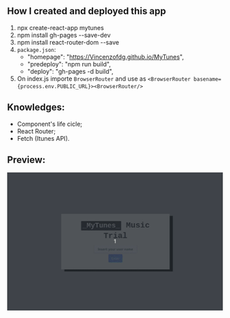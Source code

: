 ## How I created and deployed this app

1. npx create-react-app mytunes
2. npm install gh-pages --save-dev
3. npm install react-router-dom --save
4. `package.json`:
	- "homepage": "https://Vincenzofdg.github.io/MyTunes",
	- "predeploy": "npm run build",
	- "deploy": "gh-pages -d build",
5. On index.js importe `BrowserRouter` and use as `<BrowserRouter basename={process.env.PUBLIC_URL}><BrowserRouter/>`

## Knowledges:

 - Component's life cicle;
 - React Router;
 - Fetch (Itunes API).

## Preview:

![image](preview.gif)
